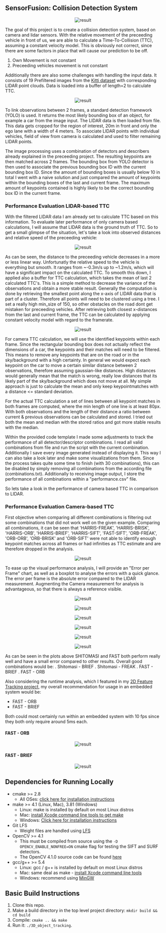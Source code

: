 ## SensorFusion: Collision Detection System

<p align="center">
  <img src="/media/FAST-BRIEF.gif" alt="result"
  title="result"  />
</p>

The goal of this project is to create a collision detection system, based on camera and lidar sensors. With the relative movement of the preceeding vehicle in front of us, we are able to calculate a Time-To-Collision (TTC), assuming a constant velocity model. This is obviously not correct, since there are some factors in place that will cause our prediction to be off. 

1. Own Movement is not constant
2. Preceeding vehicles movement is not constant

Additionally there are also some challenges with handling the input data. It consists of 19 Prefiltered images from the [Kitti dataset](http://www.cvlibs.net/datasets/kitti/) with corresponding LIDAR point clouds. Data is loaded into a buffer of length=2 to calculate TTC.

<p align="center">
  <img src="/media/Raw_Image_data.gif" alt="result"
  title="result"  />
</p>

To link observations between 2 frames, a standard detection framework (YOLO) is used. It returns the most likely bounding box of an object, for example a car from the image input. The LIDAR data is then loaded from file. This data gets cropped for the region of interest, 20m in front and only the ego lane with a width of 4 meters. To associate LIDAR points with individual vehicles, field of view from camera is calculated and used to filter remaining LIDAR points. 

The image processing uses a combination of detectors and describers already explained in the preceeding project. The resulting keypoints are then matched across 2 frames. The bounding box from YOLO detector is then used to associate the previous bounding box ID with the current bounding box ID. Since the amount of bounding boxes is usually below 10 in total I went with a naive solution and just compared the amount of keypoints within the bounding boxes of the last and current frame. The maximum amount of keypoints contained is highly likely to be the correct bounding box ID in the current frame. 

### Performance Evaluation LIDAR-based TTC

With the filtered LIDAR data I am already set to calculate TTC based on this information. To evaluate later performance of only camera based calculations, I will assume that LIDAR data is the ground truth of TTC. So to get a small glimpse of the situation, let's take a look into observed distances and relative speed of the preceeding vehicle:

<p align="center">
  <img src="/media/ground_truth.png" alt="result"
  title="result"  />
</p>

As can be seen, the distance to the preceeding vehicle decreases in a more or less linear way. Unfortunatly the relative speed to the vehicle is everything but smooth. It ranges from ~-0.3m/s up to ~1.2m/s, which will have a significant impact on the calculated TTC. To smooth this down, I applied also a buffer for TTC calculation, which takes the mean of last 2 calculated TTC's. This is a simple method to decrease the variance of the observations and obtain a more stable result. Generally the computation is done by retrieving the smallest point along the x-axis of LIDAR data that is part of a cluster. Therefore all points will need to be clustered using a tree. I set a really high min_size of 150, so other obstacles on the road dont get mistaken for preceeding vehicles. After retrieving both closest x-distances from the last and current frame, the TTC can be calculated by applying constant velocity model with regard to the framerate. 

<p align="center">
  <img src="/media/smooth_lidar.png" alt="result"
  title="result"  />
</p>

For camera TTC calculation, we will use the identified keypoints within each frame. Since the rectangular bounding box does not actually reflect the dimensions of a car, the keypoints and their matches will need to be filtered. This means to remove any keypoints that are on the road or in the sky/background with a high certainty. In general we would expect each keypoint on the car to move a certain similar distance between 2 observations, therefore assuming gaussian-like distances. High distances would generally mean that the match is wrong, really low distances that its likely part of the sky/background which does not move at all. My simple approach is just to calculate the mean and only keep keypointmatches with a distance <= standard deviation. 

For the actual TTC calculation a set of lines between all keypoint matches in both frames are computed, where the min length of one line is at least 80px. With both observations and the length of their distance a ratio between current & previous observations can be calculated and stored. I tried out both the mean and median with the stored ratios and got more stable results with the median. 

Within the provided code template I made some adjustments to track the performance of all detector/descriptor combinations. I read all valid combinations from file and run the script with the current combination. Additionally I save every image generated instead of displaying it. This way I can also take a look later and make some visualizations from them. Since the process takes quite some time to finish (with 30 combinations), this can be disabled by simply removing all combinations from the according file (combinations.txt). Additionally to receiving image output, I store the performance of all combinations within a "performance.csv" file. 

So lets take a look in the performance of camera based TTC in comparison to LIDAR.

### Performance Evaluation Camera-based TTC

First objective when comparing all different combinations is filtering out some combinations that did not work well on the given example. Comparing all combinations, it can be seen that 'HARRIS-FREAK', 'HARRIS-BRISK', 'HARRIS-ORB', 'HARRIS-BRIEF', 'HARRIS-SIFT', 'FAST-SIFT', 'ORB-FREAK', 'ORB-ORB', 'ORB-BRISK' and 'ORB-SIFT' were not able to identify enough keypoint matches across all frames or had infinities as TTC estimate and are therefore dropped in the analysis. 

<p align="center">
  <img src="/media/count_ttc.png" alt="result"
  title="result"  />
</p>

To ease up the visual performance analysis, I will provide an "Error per Frame" chart, as well as a boxplot to analyse the errors with a quick glance. The error per frame is the absolute error compared to the LIDAR measurement. Augmenting the Camera measurement for analysis is advantageous, so that there is always a reference visible. 

<p align="center">
  <img src="/media/AKAZE.png" alt="result"
  title="result"  />
</p>
<p align="center">
  <img src="/media/BRISK.png" alt="result"
  title="result"  />
</p>
<p align="center">
  <img src="/media/FAST.png" alt="result"
  title="result"  />
</p>
<p align="center">
  <img src="/media/ORB.png" alt="result"
  title="result"  />
</p>
<p align="center">
  <img src="/media/SHITOMASI.png" alt="result"
  title="result"  />
</p>
<p align="center">
  <img src="/media/SIFT.png" alt="result"
  title="result"  />
</p>

As can be seen in the plots above SHITOMASI and FAST both perform really well and have a small error compared to other results. Overall good combinations would be:
. Shitomasi - BRIEF
. Shitomasi - FREAK
. FAST - BRIEF
. FAST - ORB

Also considering the runtime analysis, which I featured in my [2D Feature Tracking project](https://github.com/glaumarkus/Camera-2D-Feature-Tracking), my overall recommendation for usage in an embedded system would be:
- FAST - ORB
- FAST - BRIEF

Both could most certainly run within an embedded system with 10 fps since they both only require around 5ms each.

#### FAST - ORB 
<p align="center">
  <img src="/media/FAST-ORB.gif" alt="result"
  title="result"  />
</p>

#### FAST - BRIEF
<p align="center">
  <img src="/media/FAST-BRIEF.gif" alt="result"
  title="result"  />
</p>


## Dependencies for Running Locally
* cmake >= 2.8
  * All OSes: [click here for installation instructions](https://cmake.org/install/)
* make >= 4.1 (Linux, Mac), 3.81 (Windows)
  * Linux: make is installed by default on most Linux distros
  * Mac: [install Xcode command line tools to get make](https://developer.apple.com/xcode/features/)
  * Windows: [Click here for installation instructions](http://gnuwin32.sourceforge.net/packages/make.htm)
* Git LFS
  * Weight files are handled using [LFS](https://git-lfs.github.com/)
* OpenCV >= 4.1
  * This must be compiled from source using the `-D OPENCV_ENABLE_NONFREE=ON` cmake flag for testing the SIFT and SURF detectors.
  * The OpenCV 4.1.0 source code can be found [here](https://github.com/opencv/opencv/tree/4.1.0)
* gcc/g++ >= 5.4
  * Linux: gcc / g++ is installed by default on most Linux distros
  * Mac: same deal as make - [install Xcode command line tools](https://developer.apple.com/xcode/features/)
  * Windows: recommend using [MinGW](http://www.mingw.org/)

## Basic Build Instructions

1. Clone this repo.
2. Make a build directory in the top level project directory: `mkdir build && cd build`
3. Compile: `cmake .. && make`
4. Run it: `./3D_object_tracking`.
